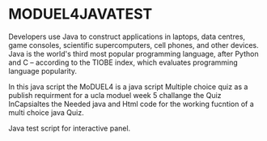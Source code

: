 # MODUEL4JAVATEST
Developers use Java to construct applications in laptops, data centres, game consoles, scientific supercomputers, cell phones, and other devices. Java is the world's third most popular programming language, after Python and C – according to the TIOBE index, which evaluates programming language popularity.

In this java script the MoDUEL4 is a java script Multiple choice quiz as a publish requirment for a ucla moduel week 5 challange the Quiz InCapsialtes the Needed java and Html code for the working fucntion of a multi choice java Quiz. 

Java test script for interactive panel.
